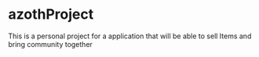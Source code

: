 # azothProject
This is a personal project for a application that will be able to sell Items and bring community together
